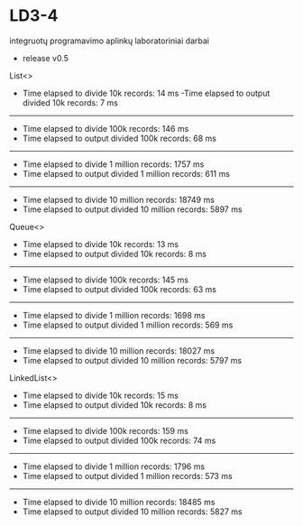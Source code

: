 # LD3-4
integruotų programavimo aplinkų laboratoriniai darbai

- release v0.5

List<>

- Time elapsed to divide 10k records: 14 ms
-Time elapsed to output divided 10k records: 7 ms
----------------------------------------------------------------
- Time elapsed to divide 100k records: 146 ms
- Time elapsed to output divided 100k records: 68 ms
----------------------------------------------------------------
- Time elapsed to divide 1 million records: 1757 ms
- Time elapsed to output divided 1 million records: 611 ms
----------------------------------------------------------------
- Time elapsed to divide 10 million records: 18749 ms
- Time elapsed to output divided 10 million records: 5897 ms


Queue<>

- Time elapsed to divide 10k records: 13 ms
- Time elapsed to output divided 10k records: 8 ms
----------------------------------------------------------------
- Time elapsed to divide 100k records: 145 ms
- Time elapsed to output divided 100k records: 63 ms
----------------------------------------------------------------
- Time elapsed to divide 1 million records: 1698 ms
- Time elapsed to output divided 1 million records: 569 ms
----------------------------------------------------------------
- Time elapsed to divide 10 million records: 18027 ms
- Time elapsed to output divided 10 million records: 5797 ms

LinkedList<>

- Time elapsed to divide 10k records: 15 ms
- Time elapsed to output divided 10k records: 8 ms
----------------------------------------------------------------
- Time elapsed to divide 100k records: 159 ms
- Time elapsed to output divided 100k records: 74 ms
----------------------------------------------------------------
- Time elapsed to divide 1 million records: 1796 ms
- Time elapsed to output divided 1 million records: 573 ms
----------------------------------------------------------------
- Time elapsed to divide 10 million records: 18485 ms
- Time elapsed to output divided 10 million records: 5827 ms
